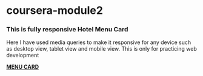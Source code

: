 # coursera-module2
### This is fully responsive Hotel Menu Card
Here I have used media queries to make it responsive for any device such as desktop view, tablet view and mobile view.
This is only for practicing web development

 __<a href=https://abhi2820.github.io/coursera-module2/9assignment.html target="_blank" title="MENU CARD HERE">MENU CARD</a>__
